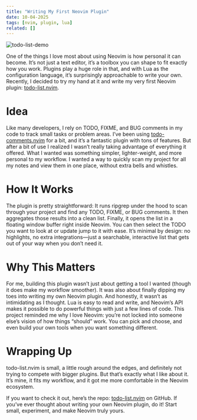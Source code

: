 ```yaml
---
title: "Writing My First Neovim Plugin"
date: 10-04-2025
tags: [nvim, plugin, lua]
related: []
---
```


![todo-list-demo](/images/posts/todo-list-demo.gif)

One of the things I love most about using Neovim is how personal it can become. It’s not just a text editor, it’s a toolbox you can shape to fit exactly how you work. Plugins play a huge role in that, and with Lua as the configuration language, it’s surprisingly approachable to write your own.
Recently, I decided to try my hand at it and write my very first Neovim plugin: [todo-list.nvim](https://github.com/ZachYarbrough/todo-list.nvim).
# Idea
Like many developers, I rely on TODO, FIXME, and BUG comments in my code to track small tasks or problem areas. I’ve been using [todo-comments.nvim](https://github.com/folke/todo-comments.nvim/tree/main) for a bit, and it’s a fantastic plugin with tons of features.
But after a bit of use I realized I wasn’t really taking advantage of everything it offered. What I wanted was something simpler, lighter-weight, and more personal to my workflow. I wanted a way to quickly scan my project for all my notes and view them in one place, without extra bells and whistles.
# How It Works
The plugin is pretty straightforward:
It runs ripgrep under the hood to scan through your project and find any TODO, FIXME, or BUG comments.
It then aggregates those results into a clean list.
Finally, it opens the list in a floating window buffer right inside Neovim. You can then select the TODO you want to look at or update jump to it with ease.
It’s minimal by design: no highlights, no extra integrations—just a searchable, interactive list that gets out of your way when you don’t need it.
# Why This Matters
For me, building this plugin wasn’t just about getting a tool I wanted (though it does make my workflow smoother). It was also about finally dipping my toes into writing my own Neovim plugin.
And honestly, it wasn’t as intimidating as I thought. Lua is easy to read and write, and Neovim’s API makes it possible to do powerful things with just a few lines of code.
This project reminded me why I love Neovim: you’re not locked into someone else’s vision of how things “should” work. You can pick and choose, and even build your own tools when you want something different.
# Wrapping Up
todo-list.nvim is small, a little rough around the edges, and definitely not trying to compete with bigger plugins. But that’s exactly what I like about it. It’s mine, it fits my workflow, and it got me more comfortable in the Neovim ecosystem.

If you want to check it out, here’s the repo:
[todo-list.nvim](https://github.com/ZachYarbrough/todo-list.nvim) on GitHub. If you’ve ever thought about writing your own Neovim plugin, do it! Start small, experiment, and make Neovim truly yours.
